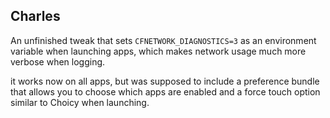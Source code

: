 ## Charles

An unfinished tweak that sets `CFNETWORK_DIAGNOSTICS=3` as an environment variable when launching apps, which makes network usage much more verbose when logging.

it works now on all apps, but was supposed to include a preference bundle that allows you to choose which apps are enabled and a force touch option similar to Choicy when launching.
